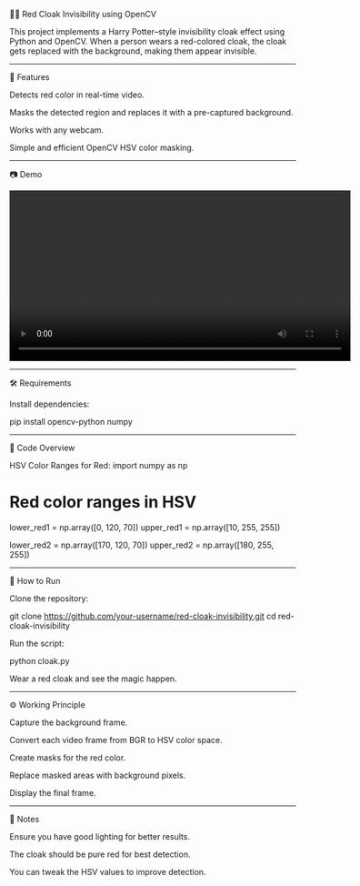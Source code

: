 🧙‍♂️ Red Cloak Invisibility using OpenCV

This project implements a Harry Potter–style invisibility cloak effect using Python and OpenCV.
When a person wears a red-colored cloak, the cloak gets replaced with the background, making them appear invisible.


*************************************************************************************************************************************************************************************
📌 Features

Detects red color in real-time video.

Masks the detected region and replaces it with a pre-captured background.

Works with any webcam.

Simple and efficient OpenCV HSV color masking.



*************************************************************************************************************************************************************************************
📷 Demo

<video src ="https://github.com/mahakchoubey1/cloak-_project/blob/main/cloakdemo.mp4" controls width="600"></video>

*************************************************************************************************************************************************************************************
🛠️ Requirements

Install dependencies:

pip install opencv-python numpy



*************************************************************************************************************************************************************************************
📄 Code Overview

HSV Color Ranges for Red:
import numpy as np

# Red color ranges in HSV
lower_red1 = np.array([0, 120, 70])
upper_red1 = np.array([10, 255, 255])

lower_red2 = np.array([170, 120, 70])
upper_red2 = np.array([180, 255, 255])


*************************************************************************************************************************************************************************************
🚀 How to Run

Clone the repository:

git clone https://github.com/your-username/red-cloak-invisibility.git
cd red-cloak-invisibility


Run the script:

python cloak.py


Wear a red cloak and see the magic happen.



*************************************************************************************************************************************************************************************


⚙️ Working Principle

Capture the background frame.

Convert each video frame from BGR to HSV color space.

Create masks for the red color.

Replace masked areas with background pixels.

Display the final frame.



*************************************************************************************************************************************************************************************

📌 Notes

Ensure you have good lighting for better results.

The cloak should be pure red for best detection.

You can tweak the HSV values to improve detection.

















    
